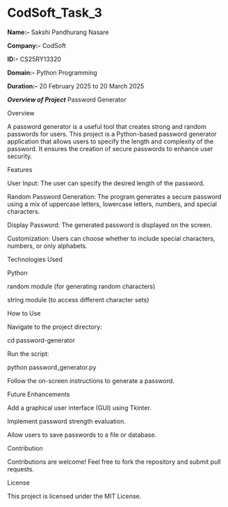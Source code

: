 # CodSoft_Task_3

**Name:-** Sakshi Pandhurang Nasare

**Company:-** CodSoft

**ID:-** CS25RY13320

**Domain:-** Python Programming

**Duration:-** 20 February 2025 to 20 March 2025

***Overview of Project***
Password Generator

Overview

A password generator is a useful tool that creates strong and random passwords for users. This project is a Python-based password generator application that allows users to specify the length and complexity of the password. It ensures the creation of secure passwords to enhance user security.

Features

User Input: The user can specify the desired length of the password.

Random Password Generation: The program generates a secure password using a mix of uppercase letters, lowercase letters, numbers, and special characters.

Display Password: The generated password is displayed on the screen.

Customization: Users can choose whether to include special characters, numbers, or only alphabets.

Technologies Used

Python

random module (for generating random characters)

string module (to access different character sets)

How to Use

Navigate to the project directory:

cd password-generator

Run the script:

python password_generator.py

Follow the on-screen instructions to generate a password.

Future Enhancements

Add a graphical user interface (GUI) using Tkinter.

Implement password strength evaluation.

Allow users to save passwords to a file or database.

Contribution

Contributions are welcome! Feel free to fork the repository and submit pull requests.

License

This project is licensed under the MIT License.

